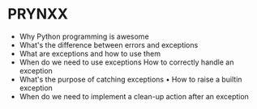 # PRYNXX

* Why Python programming is awesome
* What's the difference between errors and exceptions
* What are exceptions and how to use them
* When do we need to use exceptions How to correctly handle an exception
* What's the purpose of catching exceptions • How to raise a builtin exception
* When do we need to implement a clean-up action after an exception
